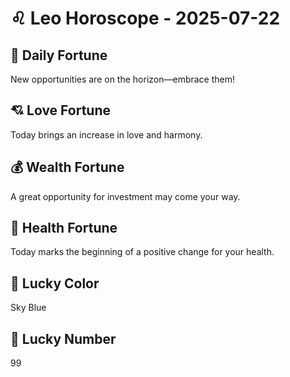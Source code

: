 # ♌ Leo Horoscope - 2025-07-22

## 🎯 Daily Fortune

New opportunities are on the horizon—embrace them!

## 💘 Love Fortune

Today brings an increase in love and harmony.

## 💰 Wealth Fortune

A great opportunity for investment may come your way.

## 🌱 Health Fortune

Today marks the beginning of a positive change for your health.

## 🎨 Lucky Color

Sky Blue

## 🔢 Lucky Number

99
